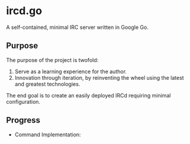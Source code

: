 ircd.go
=======

A self-contained, minimal IRC server written in Google Go.

## Purpose
The purpose of the project is twofold:

1. Serve as a learning experience for the author.
2. Innovation through iteration, by reinventing the wheel using the latest and greatest technologies.
 
The end goal is to create an easily deployed IRCd requiring minimal configuration.

## Progress
- Command Implementation:

